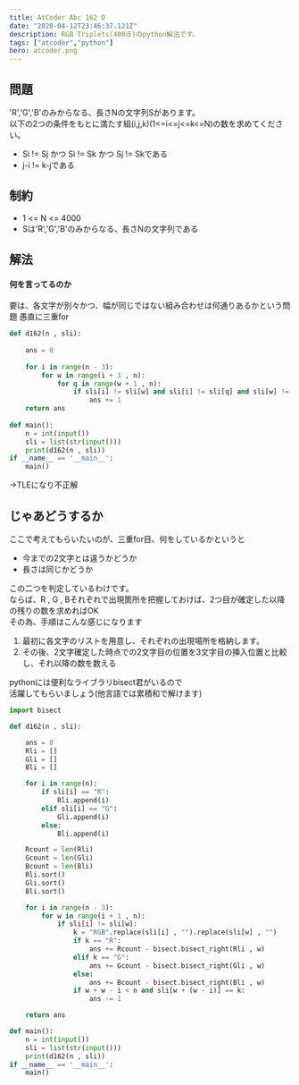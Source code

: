 ```yaml
---
title: AtCoder Abc 162 D
date: "2020-04-12T23:46:37.121Z"
description: RGB Triplets(400点)のpython解法です。
tags: ["atcoder","python"]
hero: atcoder.png
---
```


## 問題

'R','G','B'のみからなる、長さNの文字列Sがあります。<br>
以下の2つの条件をもとに満たす組(i,j,k)(1<=i<=j<=k<=N)の数を求めてください。<br>
* Si != Sj かつ Si != Sk かつ Sj != Skである
* j-i != k-jである


## 制約
* 1 <= N <= 4000
* Sは'R','G','B'のみからなる、長さNの文字列である


## 解法

#### 何を言ってるのか
要は、各文字が別々かつ、幅が同じではない組み合わせは何通りあるかという問題
愚直に三重for
```py
def d162(n , sli):
 
    ans = 0
 
    for i in range(n - 3):
        for w in range(i + 1 , n):
            for q in range(w + 1 , n):
                if sli[i] != sli[w] and sli[i] != sli[q] and sli[w] != sli[q] and w - i != q - w:
                    ans += 1
    return ans
 
def main():
    n = int(input())
    sli = list(str(input()))
    print(d162(n , sli))
if __name__ == '__main__':
    main()
```
->TLEになり不正解

## じゃあどうするか
ここで考えてもらいたいのが、三重for目、何をしているかというと
* 今までの2文字とは違うかどうか
* 長さは同じかどうか

この二つを判定しているわけです。<br>
ならば、R , G , Bそれぞれで出現箇所を把握しておけば、2つ目が確定した以降の残りの数を求めればOK<br>
その為、手順はこんな感じになります
1. 最初に各文字のリストを用意し、それぞれの出現場所を格納します。<br>
2. その後、2文字確定した時点での2文字目の位置を3文字目の挿入位置と比較し、それ以降の数を数える

pythonには便利なライブラリbisect君がいるので<br>
活躍してもらいましょう(他言語では累積和で解けます)

```py
import bisect

def d162(n , sli):

    ans = 0
    Rli = []
    Gli = []
    Bli = []

    for i in range(n):
        if sli[i] == "R":
            Rli.append(i)
        elif sli[i] == "G":
            Gli.append(i)
        else:
            Bli.append(i)

    Rcount = len(Rli)
    Gcount = len(Gli)
    Bcount = len(Bli)
    Rli.sort()
    Gli.sort()
    Bli.sort()

    for i in range(n - 3):
        for w in range(i + 1 , n):
            if sli[i] != sli[w]:
                k = "RGB".replace(sli[i] , "").replace(sli[w] , "")
                if k == "R":
                    ans += Rcount - bisect.bisect_right(Rli , w)
                elif k == "G":
                    ans += Gcount - bisect.bisect_right(Gli , w)
                else:
                    ans += Bcount - bisect.bisect_right(Bli , w)
                if w + w - i < n and sli[w + (w - i)] == k:
                    ans -= 1

    return ans

def main():
    n = int(input())
    sli = list(str(input()))
    print(d162(n , sli))
if __name__ == '__main__':
    main()
```
